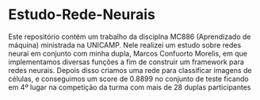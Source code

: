 # Estudo-Rede-Neurais
Este repositório contém um trabalho da disciplna MC886 (Aprendizado de máquina) ministrada na UNICAMP. Nele realizei um estudo sobre redes neurai em conjunto com minha dupla, Marcos Confuorto Morelis, em que implementamos diversas funções a fim de construir um framework para redes neurais. Depois disso criamos uma rede para classificar imagens de células, e conseguimos um score de 0.8899 no conjunto de teste ficando em 4º lugar na competição da turma com mais de 28 duplas participantes
